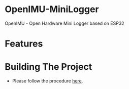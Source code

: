 # OpenIMU-MiniLogger
OpenIMU - Open Hardware Mini Logger based on ESP32

# Features

# Building The Project
* Please follow the procedure [here](https://github.com/introlab/OpenIMU-MiniLogger/wiki/Development-Tools).
